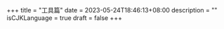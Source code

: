 +++
title = "工具篇"
date = 2023-05-24T18:46:13+08:00
description = ""
isCJKLanguage = true
draft = false
+++